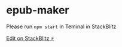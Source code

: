 # epub-maker

Please run `npm start` in Teminal in StackBlitz

[Edit on StackBlitz ⚡️](https://stackblitz.com/edit/epub-maker)